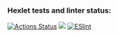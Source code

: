 ### Hexlet tests and linter status:
[![Actions Status](https://github.com/SonnyOnni/frontend-project-lvl1/workflows/hexlet-check/badge.svg)](https://github.com/SonnyOnni/frontend-project-lvl1/actions)
<a href="https://codeclimate.com/github/codeclimate/codeclimate/maintainability"><img src="https://api.codeclimate.com/v1/badges/a99a88d28ad37a79dbf6/maintainability" /></a>
[![ESlint](https://github.com/SonnyOnni/frontend-project-lvl1/actions/workflows/eslint.yml/badge.svg)](https://github.com/SonnyOnni/frontend-project-lvl1/actions)
